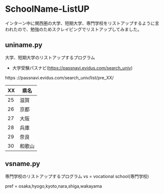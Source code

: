 # SchoolName-ListUP
インターン中に関西圏の大学、短期大学、専門学校をリストアップするように言われたので、勉強のためスクレイピングでリストアップしてみました。

## uniname.py
大学、短期大学のリストアップするプログラム

- 大学受験パスナビ(https://passnavi.evidus.com/search_univ)

https ://passnavi.evidus.com/search_univ/list/pre_XX/

|XX|県名|
|-|-|
|25|滋賀|
|26|京都|
|27|大阪|
|28|兵庫|
|29|奈良|
|30|和歌山|

## vsname.py
専門学校のリストアップするプログラム
vs = vocational school(専門学校)

pref = osaka,hyogo,kyoto,nara,shiga,wakayama